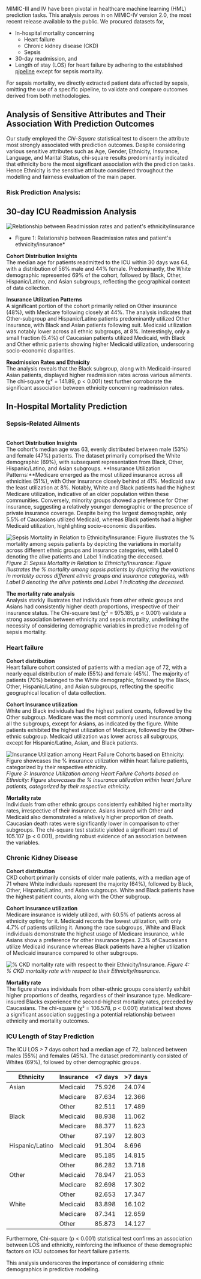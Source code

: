 MIMIC-III and IV have been pivotal in healthcare machine learning (HML) prediction tasks. This analysis zeroes in on MIMIC-IV version 2.0, the most recent release available to the public. We procured datasets for, 
- In-hospital mortality concerning 
  - Heart failure
  - Chronic kidney disease (CKD)
  - Sepsis  
- 30-day readmission, and 
- Length of stay (LOS) for heart failure 
by adhering to the established [pipeline](https://proceedings.mlr.press/v193/gupta22a) except for sepsis mortality. 

For sepsis mortality, we directly extracted patient data affected by sepsis, omitting the use of a specific pipeline, to validate and compare outcomes derived from both methodologies.

## Analysis of Sensitive Attributes and Their Association With Prediction Outcomes

Our study employed the *Chi-Square* statistical test to discern the attribute most strongly associated with prediction outcomes. Despite considering various sensitive attributes such as Age, Gender, Ethnicity, Insurance, Language, and Marital Status, chi-square results predominantly indicated that ethnicity bore the most significant association with the prediction tasks. Hence Ethnicity is the sensitive attribute considered throughout the modelling and fairness evaluation of the main paper.

### Risk Prediction Analysis:


## 30-day ICU Readmission Analysis

![Relationship between Readmission rates and patient's ethnicity/insurance](https://raw.githubusercontent.com/anand-adroid/Datasheet_for_CRD.io/main/Images/Try%203%20Readmitted%20based%20on%20Insurance%20and%20race%20percentage%20bar%20chart.jpg)
* Figure 1: Relationship between Readmission rates and patient's ethnicity/insurance*


**Cohort Distribution Insights** \
The median age for patients readmitted to the ICU within 30 days was 64, with a distribution of 56% male and 44% female. Predominantly, the White demographic represented 69% of the cohort, followed by Black, Other, Hispanic/Latino, and Asian subgroups, reflecting the geographical context of data collection.

**Insurance Utilization Patterns** \
A significant portion of the cohort primarily relied on Other insurance (48%), with Medicare following closely at 44%. The analysis indicates that Other-subgroup and Hispanic/Latino patients predominantly utilized Other insurance, with Black and Asian patients following suit. Medicaid utilization was notably lower across all ethnic subgroups, at 8%. Interestingly, only a small fraction (5.4%) of Caucasian patients utilized Medicaid, with Black and Other ethnic patients showing higher Medicaid utilization, underscoring socio-economic disparities.

**Readmission Rates and Ethnicity** \
The analysis reveals that the Black subgroup, along with Medicaid-insured Asian patients, displayed higher readmission rates across various ailments. The chi-square (χ² = 141.89, p < 0.001) test further corroborate the significant association between ethnicity concerning readmission rates.

## In-Hospital Mortality Prediction 

### Sepsis-Related Ailments
\
**Cohort Distribution Insights** \
The cohort's median age was 63, evenly distributed between male (53%) and female (47%) patients. The dataset primarily comprised the White demographic (69%), with subsequent representation from Black, Other, Hispanic/Latino, and Asian subgroups.
**Insurance Utilization Patterns:**Medicare emerged as the most utilized insurance across all ethnicities (51%), with Other insurance closely behind at 41%. Medicaid saw the least utilization at 8%. Notably, White and Black patients had the highest Medicare utilization, indicative of an older population within these communities. Conversely, minority groups showed a preference for Other insurance, suggesting a relatively younger demographic or the presence of private insurance coverage. Despite being the largest demographic, only 5.5% of Caucasians utilized Medicaid, whereas Black patients had a higher Medicaid utilization, highlighting socio-economic disparities.



![Sepsis Mortality in Relation to Ethnicity/Insurance: Figure illustrates the % mortality among sepsis patients by depicting the variations in mortality across different ethnic groups and insurance categories, with Label 0 denoting the alive patients and Label 1 indicating the deceased.](https://raw.githubusercontent.com/anand-adroid/Datasheet_for_CRD.io/main/Images/Sepsis%20Dead%20V%20alive%20based%20on%20Insurance%20and%20race%20percentage%20grouped%20horizontal%20bar%20chart%20(1).jpg)
*Figure 2: Sepsis Mortality in Relation to Ethnicity/Insurance: Figure illustrates the % mortality among sepsis patients by depicting the variations in mortality across different ethnic groups and insurance categories, with Label 0 denoting the alive patients and Label 1 indicating the deceased.*
  

**The mortality rate analysis** \
Analysis starkly illustrates that individuals from other ethnic groups and Asians had consistently higher death proportions, irrespective of their insurance status. The Chi-square test (χ² = 975.185, p < 0.001)  validate a strong association between ethnicity and sepsis mortality, underlining the necessity of considering demographic variables in predictive modeling of sepsis mortality.

### Heart failure

**Cohort distribution** \
Heart failure cohort consisted of patients with a median age of 72, with a nearly equal distribution of male (55%) and female (45%). The majority of patients (70%) belonged to the White demographic, followed by the Black, Other, Hispanic/Latino, and Asian subgroups, reflecting the specific geographical location of data collection.

**Cohort Insurance utilization** \
White and Black individuals had the highest patient counts, followed by the Other subgroup. Medicare was the most commonly used insurance among all the subgroups, except for Asians, as indicated by the figure. White patients exhibited the highest utilization of Medicare, followed by the Other-ethnic subgroup. Medicaid utilization was lower across all subgroups, except for Hispanic/Latino, Asian, and Black patients. 

![Insurance Utilization among Heart Failure Cohorts based on Ethnicity: Figure showcases the % insurance utilization within heart failure patients, categorized by their respective ethnicity.](https://raw.githubusercontent.com/anand-adroid/Datasheet_for_CRD.io/main/Images/Try%202%20Insurance_by%20race%20pie%20final%20(1).jpg)
*Figure 3: Insurance Utilization among Heart Failure Cohorts based on Ethnicity: Figure showcases the % insurance utilization within heart failure patients, categorized by their respective ethnicity.*


**Mortality rate** \
Individuals from other ethnic groups consistently exhibited higher mortality rates, irrespective of their insurance. Asians insured with Other and Medicaid also demonstrated a relatively higher proportion of death. Caucasian death rates were significantly lower in comparison to other subgroups. The chi-square test statistic yielded a significant result of 105.107 (p < 0.001), providing robust evidence of an association between the variables. 

### Chronic Kidney Disease

**Cohort distribution** \
CKD cohort primarily consists of older male patients, with a median age of 71 where White individuals represent the majority (64%), followed by Black, Other, Hispanic/Latino, and Asian subgroups. White and Black patients have the highest patient counts, along with the Other subgroup.

**Cohort Insurance utilization** \
Medicare insurance is widely utilized, with 60.5% of patients across all ethnicity opting for it. Medicaid records the lowest utilization, with only 4.7% of patients utilizing it. Among the race subgroups, White and Black individuals demonstrate the highest usage of Medicare insurance, while Asians show a preference for other insurance types. 2.3% of Caucasians utilize Medicaid insurance whereas Black patients have a higher utilization of Medicaid insurance compared to other subgroups.

![% CKD mortality rate with respect to their Ethnicity/Insurance.](https://raw.githubusercontent.com/anand-adroid/Datasheet_for_CRD.io/main/Images/Try%203%20Dead%20V%20alive%20based%20on%20Insurance%20and%20race%20percentage%20bar%20chart.jpg)
*Figure 4: % CKD mortality rate with respect to their Ethnicity/Insurance.*


**Mortality rate** \
The figure shows individuals from other-ethnic groups consistently exhibit higher proportions of deaths, regardless of their insurance type. Medicare-insured Blacks experience the second-highest mortality rates, preceded by Caucasians. The chi-square (χ² = 106.578, p < 0.001) statistical test shows a significant association suggesting a potential relationship between ethnicity and mortality outcomes.

### ICU Length of Stay Prediction

The ICU LOS > 7 days cohort had a median age of 72, balanced between males (55%) and females (45%). The dataset predominantly consisted of Whites (69%), followed by other demographic groups. 

| Ethnicity       | Insurance | <7 days | >7 days |
|-----------------|-----------|---------|---------|
| Asian           | Medicaid  | 75.926  | 24.074  |
|                 | Medicare  | 87.634  | 12.366  |
|                 | Other     | 82.511  | 17.489  |
| Black           | Medicaid  | 88.938  | 11.062  |
|                 | Medicare  | 88.377  | 11.623  |
|                 | Other     | 87.197  | 12.803  |
| Hispanic/Latino | Medicaid  | 91.304  | 8.696   |
|                 | Medicare  | 85.185  | 14.815  |
|                 | Other     | 86.282  | 13.718  |
| Other           | Medicaid  | 78.947  | 21.053  |
|                 | Medicare  | 82.698  | 17.302  |
|                 | Other     | 82.653  | 17.347  |
| White           | Medicaid  | 83.898  | 16.102  |
|                 | Medicare  | 87.341  | 12.659  |
|                 | Other     | 85.873  | 14.127  |

Furthermore, Chi-square (p < 0.001) statistical test confirms an association between LOS and ethnicity, reinforcing the influence of these demographic factors on ICU outcomes for heart failure patients.


This analysis underscores the importance of considering ethnic demographics in predictive modeling.
